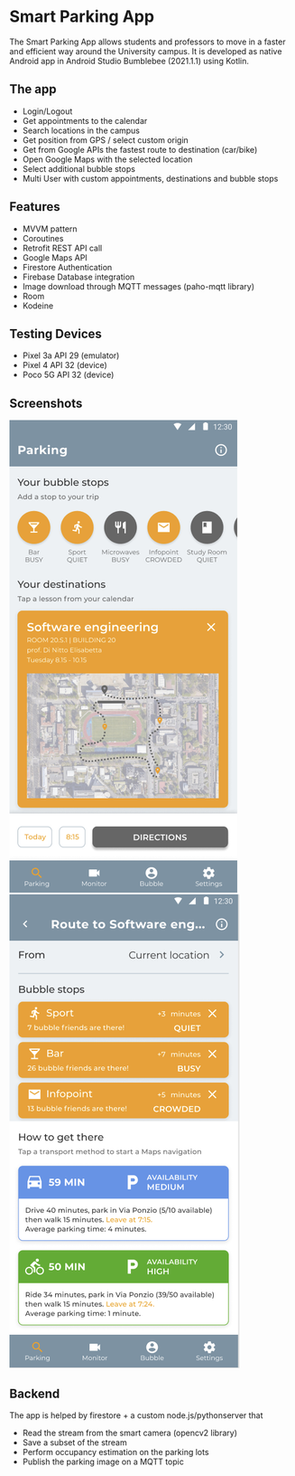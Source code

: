 # Smart Parking App

The Smart Parking App allows students and professors to move in a faster and efficient way around the University campus. 
It is developed as native Android app in Android Studio Bumblebee (2021.1.1) using Kotlin.

## The app
- Login/Logout
- Get appointments to the calendar
- Search locations in the campus
- Get position from GPS / select custom origin
- Get from Google APIs the fastest route to destination (car/bike)
- Open Google Maps with the selected location
- Select additional bubble stops
- Multi User with custom appointments, destinations and bubble stops

## Features
- MVVM pattern
- Coroutines
- Retrofit REST API call
- Google Maps API
- Firestore Authentication
- Firebase Database integration
- Image download through MQTT messages (paho-mqtt library)
- Room
- Kodeine

## Testing Devices 
- Pixel 3a API 29 (emulator)
- Pixel 4 API 32 (device)
- Poco 5G API 32 (device)

## Screenshots
![parking screen](screen_parking.png "screenshot parking")
![selection screen](screen_selection.png "screenshot selection")

## Backend
The app is helped by firestore + a custom node.js/pythonserver that
- Read the stream from the smart camera (opencv2 library)
- Save a subset of the stream
- Perform occupancy estimation on the parking lots
- Publish the parking image on a MQTT topic
